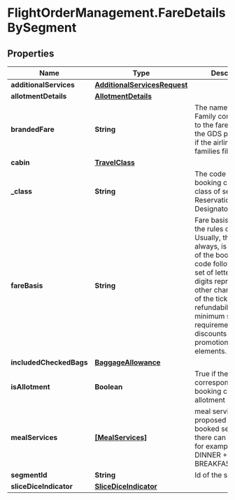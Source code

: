 # FlightOrderManagement.FareDetailsBySegment

## Properties

Name | Type | Description | Notes
------------ | ------------- | ------------- | -------------
**additionalServices** | [**AdditionalServicesRequest**](AdditionalServicesRequest.md) |  | [optional] 
**allotmentDetails** | [**AllotmentDetails**](AllotmentDetails.md) |  | [optional] 
**brandedFare** | **String** | The name of the Fare Family corresponding to the fares. Only for the GDS provider and if the airline has fare families filled | [optional] 
**cabin** | [**TravelClass**](TravelClass.md) |  | [optional] 
**_class** | **String** | The code of the booking class, a.k.a. class of service or Reservations/Booking Designator (RBD) | [optional] 
**fareBasis** | **String** | Fare basis specifying the rules of a fare. Usually, though not always, is composed of the booking class code followed by a set of letters and digits representing other characteristics of the ticket, such as refundability, minimum stay requirements, discounts or special promotional elements. | [optional] 
**includedCheckedBags** | [**BaggageAllowance**](BaggageAllowance.md) |  | [optional] 
**isAllotment** | **Boolean** | True if the corresponding booking class is in an allotment | [optional] 
**mealServices** | [**[MealServices]**](MealServices.md) | meal services proposed for the booked segment, there can be several, for example D DINNER + B BREAKFAST | [optional] 
**segmentId** | **String** | Id of the segment | 
**sliceDiceIndicator** | [**SliceDiceIndicator**](SliceDiceIndicator.md) |  | [optional] 


